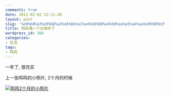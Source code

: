 ```yaml
---
comments: true
date: 2012-02-02 22:11:36
layout: post
slug: '%e9%b8%a3%e9%b8%a3%e6%bb%a1%e4%b8%80%e4%b8%aa%e5%a4%aa%e9%98%b3%e5%b9%b4%e4%ba%86'
title: 鸣鸣满一个太阳年了
wordpress_id: 366
categories:
- 生活
tags:
- 鸣鸣
---
```


一年了, 很充实

上一张鸣鸣的小照片, 2个月的时候

[![鸣鸣2个月的小照片](http://wendal.net/wp-content/uploads/2012/02/20110329564-225x300.jpg)](http://wendal.net/wp-content/uploads/2012/02/20110329564.jpg)
